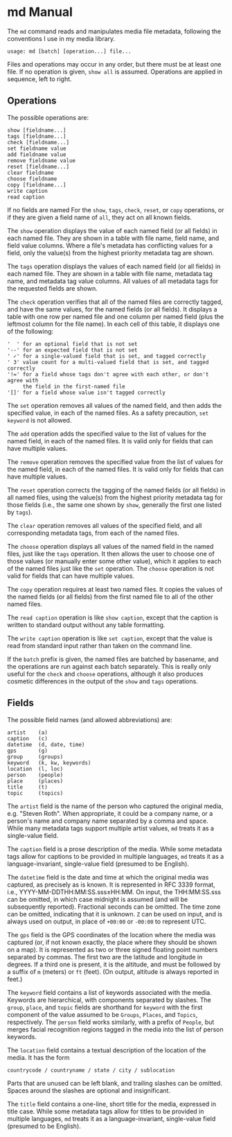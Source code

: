 # md Manual

The `md` command reads and manipulates media file metadata, following the
conventions I use in my media library.

    usage: md [batch] [operation...] file...

Files and operations may occur in any order, but there must be at least one
file. If no operation is given, `show all` is assumed. Operations are applied
in sequence, left to right.

## Operations

The possible operations are:

    show [fieldname...]
    tags [fieldname...]
    check [fieldname...]
    set fieldname value
    add fieldname value
    remove fieldname value
    reset [fieldname...]
    clear fieldname
    choose fieldname
    copy [fieldname...]
    write caption
    read caption

If no fields are named For the `show`, `tags`, `check`, `reset`, or `copy`
operations, or if they are given a field name of `all`, they act on all known
fields.

The `show` operation displays the value of each named field (or all fields) in
each named file. They are shown in a table with file name, field name, and
field value columns. Where a file's metadata has conflicting values for a
field, only the value(s) from the highest priority metadata tag are shown.

The `tags` operation displays the values of each named field (or all fields) in
each named file. They are shown in a table with file name, metadata tag name,
and metadata tag value columns. All values of all metadata tags for the
requested fields are shown.

The `check` operation verifies that all of the named files are correctly tagged,
and have the same values, for the named fields (or all fields). It displays a
table with one row per named file and one column per named field (plus the
leftmost column for the file name). In each cell of this table, it displays one
of the following:

    '  ' for an optional field that is not set
    '--' for an expected field that is not set
    ' ✓' for a single-valued field that is set, and tagged correctly
    ' 3' value count for a multi-valued field that is set, and tagged correctly
    '!=' for a field whose tags don't agree with each other, or don't agree with
         the field in the first-named file
    '[]' for a field whose value isn't tagged correctly

The `set` operation removes all values of the named field, and then adds the
specified value, in each of the named files. As a safety precaution,
`set keyword` is not allowed.

The `add` operation adds the specified value to the list of values for the named
field, in each of the named files. It is valid only for fields that can have
multiple values.

The `remove` operation removes the specified value from the list of values for
the named field, in each of the named files. It is valid only for fields that
can have multiple values.

The `reset` operation corrects the tagging of the named fields (or all fields)
in all named files, using the value(s) from the highest priority metadata tag
for those fields (i.e., the same one shown by `show`, generally the first one
listed by `tags`).

The `clear` operation removes all values of the specified field, and all
corresponding metadata tags, from each of the named files.

The `choose` operation displays all values of the named field in the named
files, just like the `tags` operation. It then allows the user to choose one of
those values (or manually enter some other value), which it applies to each of
the named files just like the `set` operation. The `choose` operation is not
valid for fields that can have multiple values.

The `copy` operation requires at least two named files. It copies the values of
the named fields (or all fields) from the first named file to all of the other
named files.

The `read caption` operation is like `show caption`, except that the caption is
written to standard output without any table formatting.

The `write caption` operation is like `set caption`, except that the value is
read from standard input rather than taken on the command line.

If the `batch` prefix is given, the named files are batched by basename, and the
operations are run against each batch separately. This is really only useful for
the `check` and `choose` operations, although it also produces cosmetic
differences in the output of the `show` and `tags` operations.

## Fields

The possible field names (and allowed abbreviations) are:

    artist    (a)
    caption   (c)
    datetime  (d, date, time)
    gps       (g)
    group     (groups)
    keyword   (k, kw, keywords)
    location  (l, loc)
    person    (people)
    place     (places)
    title     (t)
    topic     (topics)

The `artist` field is the name of the person who captured the original media,
e.g. "Steven Roth". When appropriate, it could be a company name, or a person's
name and company name separated by a comma and space. While many metadata tags
support multiple artist values, `md` treats it as a single-value field.

The `caption` field is a prose description of the media. While some metadata
tags allow for captions to be provided in multiple languages, `md` treats it as
a language-invariant, single-value field (presumed to be English).

The `datetime` field is the date and time at which the original media was
captured, as precisely as is known. It is represented in RFC 3339 format, i.e.,
YYYY-MM-DDTHH:MM:SS.sss±HH:MM. On input, the THH:MM:SS.sss can be omitted, in
which case midnight is assumed (and will be subsequently reported). Fractional
seconds can be omitted. The time zone can be omitted, indicating that it is
unknown. `Z` can be used on input, and is always used on output, in place of
`+00:00` or `-00:00` to represent UTC.

The `gps` field is the GPS coordinates of the location where the media was
captured (or, if not known exactly, the place where they should be shown on a
map). It is represented as two or three signed floating point numbers separated
by commas. The first two are the latitude and longitude in degrees. If a third
one is present, it is the altitude, and must be followed by a suffix of `m`
(meters) or `ft` (feet). (On output, altitude is always reported in feet.)

The `keyword` field contains a list of keywords associated with the media.
Keywords are hierarchical, with components separated by slashes. The `group`,
`place`, and `topic` fields are shorthand for `keyword` with the first component
of the value assumed to be `Groups`, `Places`, and `Topics`, respectively. The
`person` field works similarly, with a prefix of `People`, but merges facial
recognition regions tagged in the media into the list of person keywords.

The `location` field contains a textual description of the location of the
media. It has the form

    countrycode / countryname / state / city / sublocation

Parts that are unused can be left blank, and trailing slashes can be omitted.
Spaces around the slashes are optional and insignificant.

The `title` field contains a one-line, short title for the media, expressed in
title case. While some metadata tags allow for titles to be provided in
multiple languages, `md` treats it as a language-invariant, single-value field
(presumed to be English).
